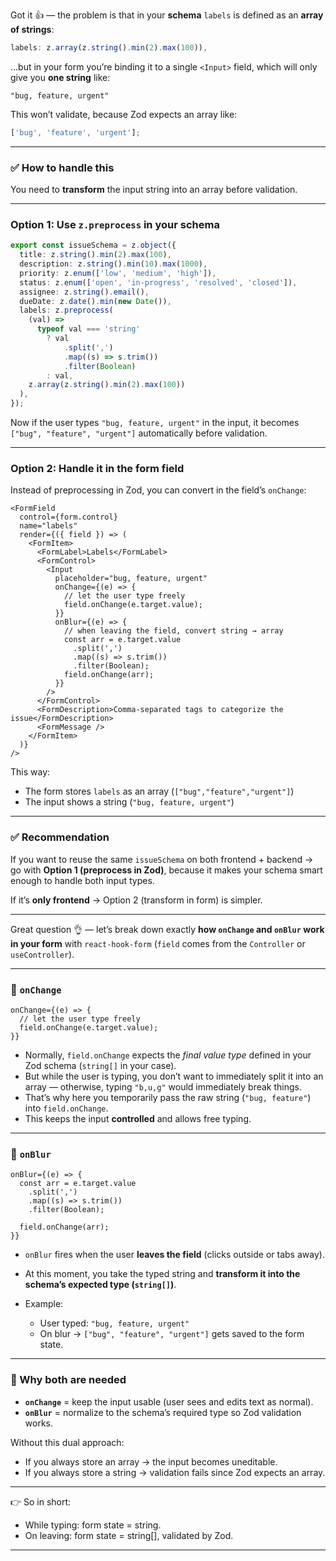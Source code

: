 Got it 👍 — the problem is that in your **schema** `labels` is defined as an **array of strings**:

```ts
labels: z.array(z.string().min(2).max(100)),
```

…but in your form you’re binding it to a single `<Input>` field, which will only give you **one string** like:

```
"bug, feature, urgent"
```

This won’t validate, because Zod expects an array like:

```ts
['bug', 'feature', 'urgent'];
```

---

### ✅ How to handle this

You need to **transform** the input string into an array before validation.

---

### Option 1: Use `z.preprocess` in your schema

```ts
export const issueSchema = z.object({
  title: z.string().min(2).max(100),
  description: z.string().min(10).max(1000),
  priority: z.enum(['low', 'medium', 'high']),
  status: z.enum(['open', 'in-progress', 'resolved', 'closed']),
  assignee: z.string().email(),
  dueDate: z.date().min(new Date()),
  labels: z.preprocess(
    (val) =>
      typeof val === 'string'
        ? val
            .split(',')
            .map((s) => s.trim())
            .filter(Boolean)
        : val,
    z.array(z.string().min(2).max(100))
  ),
});
```

Now if the user types `"bug, feature, urgent"` in the input,
it becomes `["bug", "feature", "urgent"]` automatically before validation.

---

### Option 2: Handle it in the form field

Instead of preprocessing in Zod, you can convert in the field’s `onChange`:

```tsx
<FormField
  control={form.control}
  name="labels"
  render={({ field }) => (
    <FormItem>
      <FormLabel>Labels</FormLabel>
      <FormControl>
        <Input
          placeholder="bug, feature, urgent"
          onChange={(e) => {
            // let the user type freely
            field.onChange(e.target.value);
          }}
          onBlur={(e) => {
            // when leaving the field, convert string → array
            const arr = e.target.value
              .split(',')
              .map((s) => s.trim())
              .filter(Boolean);
            field.onChange(arr);
          }}
        />
      </FormControl>
      <FormDescription>Comma-separated tags to categorize the issue</FormDescription>
      <FormMessage />
    </FormItem>
  )}
/>
```

This way:

- The form stores `labels` as an array (`["bug","feature","urgent"]`)
- The input shows a string (`"bug, feature, urgent"`)

---

### ✅ Recommendation

If you want to reuse the same `issueSchema` on both frontend + backend →
go with **Option 1 (preprocess in Zod)**, because it makes your schema smart enough to handle both input types.

If it’s **only frontend** → Option 2 (transform in form) is simpler.

---

Great question 👌 — let’s break down exactly **how `onChange` and `onBlur` work in your form** with `react-hook-form` (`field` comes from the `Controller` or `useController`).

---

### 🔹 `onChange`

```tsx
onChange={(e) => {
  // let the user type freely
  field.onChange(e.target.value);
}}
```

- Normally, `field.onChange` expects the _final value type_ defined in your Zod schema (`string[]` in your case).
- But while the user is typing, you don’t want to immediately split it into an array — otherwise, typing `"b,u,g"` would immediately break things.
- That’s why here you temporarily pass the raw string (`"bug, feature"`) into `field.onChange`.
- This keeps the input **controlled** and allows free typing.

---

### 🔹 `onBlur`

```tsx
onBlur={(e) => {
  const arr = e.target.value
    .split(',')
    .map((s) => s.trim())
    .filter(Boolean);

  field.onChange(arr);
}}
```

- `onBlur` fires when the user **leaves the field** (clicks outside or tabs away).
- At this moment, you take the typed string and **transform it into the schema’s expected type (`string[]`)**.
- Example:

  - User typed: `"bug, feature, urgent"`
  - On blur → `["bug", "feature", "urgent"]` gets saved to the form state.

---

### 🔹 Why both are needed

- **`onChange`** = keep the input usable (user sees and edits text as normal).
- **`onBlur`** = normalize to the schema’s required type so Zod validation works.

Without this dual approach:

- If you always store an array → the input becomes uneditable.
- If you always store a string → validation fails since Zod expects an array.

---

👉 So in short:

- While typing: form state = string.
- On leaving: form state = string\[], validated by Zod.

---
